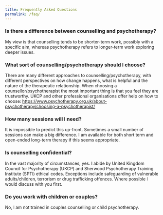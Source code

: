 ```yaml
---
title: Frequently Asked Questions
permalink: /faq/
---
```

### Is there a difference between counselling and psychotherapy?

My view is that counselling tends to be shorter-term work, possibly with a specific aim, whereas psychotherapy refers to longer-term work exploring deeper issues.

### What sort of counselling/psychotherapy should I choose?

There are many different approaches to counselling/psychotherapy, with different perspectives on how change happens, what is helpful and the nature of the therapeutic relationship. When choosing a counsellor/psychotherapist the most important thing is that you feel they are trustworthy. UKCP and other professional organisations offer help on how to choose: https://www.psychotherapy.org.uk/about-psychotherapy/choosing-a-psychotherapist/

### How many sessions will I need?

It is impossible to predict this up-front. Sometimes a small number of sessions can make a big difference. I am available for both short term and open-ended long-term therapy if this seems appropriate.

### Is counselling confidential?

In the vast majority of circumstances, yes. I abide by United Kingdom Council for Psychotherapy (UKCP) and Sherwood Psychotherapy Training Institute (SPTI) ethical codes. Exceptions include safeguarding of vulnerable adults/children, terrorism or drug trafficking offences. Where possible I would discuss with you first.

### Do you work with children or couples?

No, I am not trained in couples counselling or child psychotherapy.
